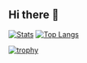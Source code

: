 ## Hi there 👋
[![Stats](https://github-readme-stats.vercel.app/api?username=IvanKhanas&show_icons=true&theme=dark&hide_border=true&include_all_commits=true&count_private=true&custom_title=GitHub+Stats)](https://github.com/IvanKhanas)
[![Top Langs](https://github-readme-stats.vercel.app/api/top-langs/?username=IvanKhanas&layout=compact&theme=dark&hide_border=true)](https://github.com/IvanKhanas)

[![trophy](https://github-profile-trophy.vercel.app/?username=ryo-ma)](https://github.com/ryo-ma/github-profile-trophy)
